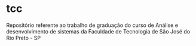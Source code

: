 # tcc
Repositório referente ao trabalho de graduação do curso de Análise e desenvolvimento de sistemas da Faculdade de Tecnologia de São José do Rio Preto - SP

